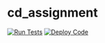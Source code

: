 # cd_assignment
[![Run Tests](https://github.com/bokorrel/cd_assignment/actions/workflows/run-tests.yml/badge.svg)](https://github.com/bokorrel/cd_assignment/actions/workflows/run-tests.yml)
[![Deploy Code](https://github.com/bokorrel/cd_assignment/actions/workflows/deploy-code.yml/badge.svg)](https://github.com/bokorrel/cd_assignment/actions/workflows/deploy-code.yml)
